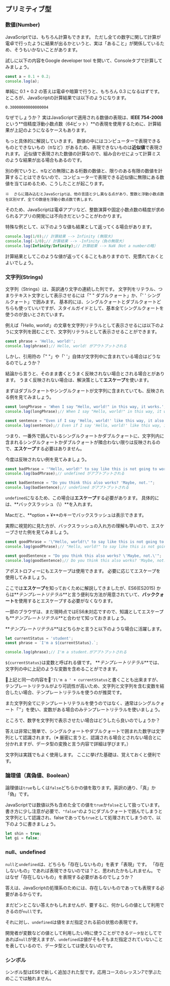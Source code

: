 ## プリミティブ型

### 数値(Number)

JavaScriptでは、もちろん計算もできます。
ただし全ての数字に関して計算が電卓で行ったように結果が出るかというと、実は「あること」が関係しているため、そうもいかないことがあります。

試しに以下の内容をGoogle developer tool を開いて、Consoleタブで計算してみましょう。

```js
const a = 0.1 + 0.2;
console.log(a);
```

単純に 0.1 + 0.2 の答えは電卓や暗算で行うと、もちろん 0.3 になるはずです。
ところが、JavaScriptの計算結果では以下のようになります。

```
0.30000000000000004
```

なぜでしょうか？
実はJavaScriptで適用される数値の表現は、**IEEE 754-2008**という**倍精度浮動小数点数（64ビット）**の表現を使用するために、計算結果が上記のようになるケースもあります。

もっと具体的に解説していきます。
数値の中にはコンピューターで表現できるものとできないもの（πなど）があるため、表現できないものは**近似値**で表現されます。
近似値で表現された数値の計算なので、組み合わせによって計算ミスのような結果が出る場合もあるのです。

別の例でいうと、πなどの無限にある桁数の数値と、限りのある有限の数値を計算することはできないので、コンピューターで表現できる近似値に無限にある数値を当てはめるため、こうしたことが起こります。

```
※  さらに踏み込むとJavaScriptは、他の言語と少し異なる点があり、整数と浮動小数点数を区別せず、全ての数値を浮動小数点数で表します。
```

そのため、JavaScriptは電卓アプリなど、整数演算や固定小数点数の精度が求められるアプリの開発には不向きだということがわかります。

特殊な例として、以下のような値も結果として返ってくる場合があります。

```js
console.log(1/0);// 計算結果 --> Infinity (無限大)
console.log(-1/0);// 計算結果 --> -Infinity（負の無限大）
console.log(Infinity/Infinity);// 計算結果 --> NaN（Not a numberの略）
```

計算結果としてこのような値が返ってくることもありますので、見慣れておくとよいでしょう。

### 文字列(Strings)

文字列（Strings）は、英訳通り文字の連続した列です。
文字列をリテラル、つまりテキスト文字として表示させるには「" " ダブルクォート」か、「' ' シングルクォート」で囲みます。
基本的には、シングルクォートとダブルクォートどちらも使っていいですが、スタイルガイドとして、基本全てシングルクォートを使うのが良いとされています。

例えば「Hello, world!」の文章を文字列リテラルとして表示させるには以下のように文字列を囲むことで、文字列リテラルとして表示させることができます。

```js
const phrase = 'Hello, world!';
console.log(phrase);// Hello, world! がアウトプットされる
```

しかし、引用符の「" "」や「' '」自体が文字列中に含まれている場合はどうなるのでしょうか？

結論から言うと、そのまま書くとうまく反映されない場合とされる場合とがあります。
うまく反映されない場合は、解決策として**エスケープ**を使います。

まずはダブルクォートやシングルクォートが文字列に含まれていても、反映される例を見てみましょう。

```js
const longPhrase = 'When I say "Hello, world!" in this way, it works.';
console.log(longPhrase);// When I say "Hello, world!" in this way, it works.がアウトプットされる

const sentence = "Even if I say 'Hello, world!' like this way, it also works.";
console.log(sentence);// Even if I say 'Hello, world!' like this way, it also works.がアウトプットされる
```

つまり、一番外で囲んでいるシングルクォートかダブルクォートに、文字列内に含まれるシングルクォートかダブルクォートが隣合わない限りは反映されるので、**エスケープ**する必要はありません。

今度は反映されない例を見てみましょう。

```js
const badPhrase = '"Hello, world!" to say like this is not going to work.';
console.log(badPhrase);// undefined がアプトプットされる

const badSentence = "Do you think this also works? 'Maybe, not.'";
console.log(badSentence);// undefined がアプトプットされる
```

`undefined`になるため、この場合は**エスケープ**する必要があります。
具体的には、**バックスラッシュ（\）**を入れます。

Macだと、**option + ¥**のキーでバックスラッシュは表示できます。

実際に視覚的に見た方が、バックスラッシュの入れ方の理解も早いので、エスケープさせた例を見てみましょう。

```js
const goodPhrase = '\"Hello, world!\" to say like this is not going to work.';
console.log(goodPhrase);// "Hello, world!" to say like this is not going to work.が反映される

const goodSentence = "Do you think this also works? \'Maybe, not.\'";
console.log(goodSentence);// Do you think this also works? 'Maybe, not.'が反映される
```

アポストロフィーにもエスケープは使用できます。
必要に応じてエスケープを使用してみましょう。

ここでは**エスケープ**を知っておくために解説してきましたが、ES6(ES2015) からは**_テンプレートリテラル_**と言う便利な方法が用意されていて、**バッククォート**を使用するとエスケープする必要がなくなります。

一部のブラウザは、まだ現時点ではES6未対応ですので、知識としてエスケープも**_テンプレートリテラル_**と合わせて知っておきましょう。

**_テンプレートリテラル_**はどちらかと言うと以下のような場合に活躍します。

```js
let currentStatus = 'student';
const phrase = `I'm a ${currentStatus}.`;

console.log(phrase);// I'm a student.がアプトプットされる
```

`${currentStatus}`は変数と呼ばれる値です。
**_テンプレートリテラル_**では、文字列の中に上記のような変数を含めることができます。

上記と同一の内容を`'I\'m a ' + currentStatus`と書くことも出来ますが、テンプレートリテラルがより可読性が高いため、文字列と文字列を含む変数を結合したい場合、テンプレートリテラルを使うのが推奨です。

また文字列全てにテンプレートリテラルを使うのではなく、通常はシングルクォート「''」を使い、変数がある場合のみテンプレートリテラルを使いましょう。

ところで、数字を文字列で表示させたい場合はどうしたら良いのでしょうか？

答えは非常に簡単で、シングルクォートやダブルクォートで囲まれた数字は文字列として認識されます。（※  厳密に言うと、認識される場合とされない場合とに分かれますが、データ型の変換と言う内容で詳細は学びます。）

文字列は実践でもよく使用します。
ここに挙げた基礎は、覚えておくと便利です。

### 論理値（真偽値、Boolean）

論理値は`true`もしくは`false`どちらかの値を取ります。英訳の通り、「真」か「偽」です。

JavaScriptでは数値以外も含めた全ての値を`true`か`false`として扱っています。
書き方に少し注意が必要で、`"false"`のようにダブルクォートで囲んでしまうと文字列として認識され、falseであっても`true`として処理されてしまうので、以下のように書きましょう。

```js
let shin = true;
let gi = false;
```

### null、undefined

`null`と`undefined`は、どちらも「存在しないもの」を表す「表現」です。
「存在しないもの」であれば表現できないのでは？と、思われたかもしれません。
ではなぜ「存在しないもの」を表現する必要があるのでしょうか？

答えは、JavaScriptの処理系のためには、存在しないものであっても表現する必要があるからです。

まだピンとこない答えかもしれませんが、要するに、何かしらの値として利用できるのが`null`です。

それに対し、`undefined`は値をまだ指定される前の状態の表現です。

開発者が変数などの値として利用したい時に使うことができる`データ型`としてであれば`null`が使えますが、`undefined`は値がそもそもまだ指定されていないことを表しているので、データ型としては使えないのです。

### シンボル

シンボル型はES6で新しく追加された型です。応用コースのレッスン7で学ぶためここでは触れません。